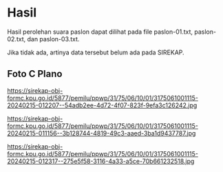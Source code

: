 # Hasil

Hasil perolehan suara paslon dapat dilihat pada file paslon-01.txt, paslon-02.txt, dan paslon-03.txt.

Jika tidak ada, artinya data tersebut belum ada pada SIREKAP.

## Foto C Plano

https://sirekap-obj-formc.kpu.go.id/5877/pemilu/ppwp/31/75/06/10/01/3175061001115-20240215-012207--54adb2ee-4d72-4f07-823f-9efa3c126242.jpg

https://sirekap-obj-formc.kpu.go.id/5877/pemilu/ppwp/31/75/06/10/01/3175061001115-20240215-011156--3b128744-4819-49c3-aaed-3ba1d9437787.jpg

https://sirekap-obj-formc.kpu.go.id/5877/pemilu/ppwp/31/75/06/10/01/3175061001115-20240215-012317--275e5f58-3116-4a33-a5ce-70b661232518.jpg
